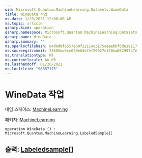 ```yaml
---
uid: Microsoft.Quantum.MachineLearning.Datasets.WineData
title: WineData 작업
ms.date: 1/23/2021 12:00:00 AM
ms.topic: article
qsharp.kind: operation
qsharp.namespace: Microsoft.Quantum.MachineLearning.Datasets
qsharp.name: WineData
qsharp.summary: ''
ms.openlocfilehash: 84d0d0f8557a60f22114c3175aeaebbf6de19117
ms.sourcegitcommit: 71605ea9cc630e84e7ef29027e1f0ea06299747e
ms.translationtype: MT
ms.contentlocale: ko-KR
ms.lasthandoff: 01/26/2021
ms.locfileid: "98857175"
---
```

# <a name="winedata-operation"></a>WineData 작업

네임 스페이스: [MachineLearning](xref:Microsoft.Quantum.MachineLearning.Datasets)

패키지: [MachineLearning](https://nuget.org/packages/Microsoft.Quantum.MachineLearning)




```qsharp
operation WineData () : Microsoft.Quantum.MachineLearning.LabeledSample[]
```


## <a name="output--labeledsample"></a>출력: [Labeledsample](xref:Microsoft.Quantum.MachineLearning.LabeledSample)[]

